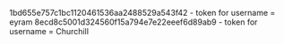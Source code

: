 1bd655e757c1bc1120461536aa2488529a543f42 - token for username = eyram
8ecd8c5001d324560f15a794e7e22eeef6d89ab9 - token for username = Churchill

